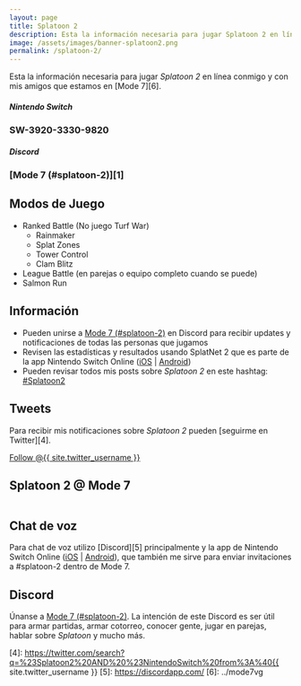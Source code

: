 ```yaml
---
layout: page
title: Splatoon 2
description: Esta la información necesaria para jugar Splatoon 2 en línea conmigo y con mis amigos que estamos en Mode 7.
image: /assets/images/banner-splatoon2.png
permalink: /splatoon-2/
---
```


Esta la información necesaria para jugar *Splatoon 2* en línea conmigo y con mis amigos que estamos en [Mode 7][6].

<div class="row">
<div class="col-xs-12 col-sm-6">
<div class="card">
<div class="card-header">
<h5 class="card-title text-center"><i class="fab fa-nintendo-switch"></i> Nintendo Switch</h5>
</div>
<div class="card-body">
<h3 class="card-text text-center">SW-3920-3330-9820</h3>
</div>
</div>
</div>
<div class="col-xs-12 col-sm-6">
<div class="card">
<div class="card-header">
<h5 class="card-title  text-center"><i class="fab fa-discord"></i> Discord</h5>
</div>
<div class="card-body">
<h3 class="card-text text-center">
[Mode 7 (#splatoon-2)][1]
</h3>
</div>
</div>
</div>
</div>

<div class="row">
<div class="col-sm-6">

## <i class="fas fa-gamepad"></i> Modos de Juego

- Ranked Battle (No juego Turf War)
    - Rainmaker
    - Splat Zones
    - Tower Control
    - Clam Blitz
- League Battle (en parejas o equipo completo cuando se puede)
- Salmon Run

## Información

- Pueden unirse a [Mode 7 (#splatoon-2)][1] en Discord para recibir updates y notificaciones de todas las personas que jugamos
- Revisen las estadísticas y resultados usando SplatNet 2 que es parte de la app Nintendo Switch Online ([iOS][2] &#124; [Android][3])
- Pueden revisar todos mis posts sobre *Splatoon 2* en este hashtag: <a class="badge badge-primary" href="https://blog.{{ site.domain }}/hashtag/splatoon-2/">#Splatoon2</a>

## <i class="fab fa-twitter"></i> Tweets

Para recibir mis notificaciones sobre *Splatoon 2* pueden [seguirme en Twitter][4].

<div class="text-center">
<a href="https://twitter.com/{{ site.twitter_username }}" class="twitter-follow-button text-center" data-show-count="false">Follow @{{ site.twitter_username }}</a>
</div>

</div>
<div class="col-sm-6">

## Splatoon 2 @ Mode 7

<div class="text-center mt20">
<img class="img-fluid" src="{{ site.url }}/assets/images/banner-splatoon2.png" alt="" />
</div>

</div>
</div>

## <i class="fas fa-microphone"></i> Chat de voz

Para chat de voz utilizo [Discord][5] principalmente y la app de Nintendo Switch Online ([iOS][2] &#124; [Android][3]), que también me sirve para enviar invitaciones a #splatoon-2 dentro de Mode 7.

## <i class="fab fa-discord"></i> Discord

Únanse a [Mode 7 (#splatoon-2)][1]. La intención de este Discord es ser útil para armar partidas, armar cotorreo, conocer gente, jugar en parejas, hablar sobre *Splatoon* y mucho más.

[1]: https://discord.gg/NUSDKeJ
[2]: https://itunes.apple.com/us/app/id1234806557?mt=12&uo=4&at=10l4Fw
[3]: https://play.google.com/store/apps/details?id=com.nintendo.znca&gl=us&hl=en
[4]: https://twitter.com/search?q=%23Splatoon2%20AND%20%23NintendoSwitch%20from%3A%40{{ site.twitter_username }}
[5]: https://discordapp.com/
[6]: ../mode7vg